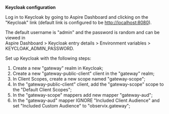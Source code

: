 ﻿**Keycloak configuration**

Log in to Keycloak by going to Aspire Dashboard and clicking on the "Keycloak" link
(default link is configured to be [http://localhost:8080](http://localhost:8080)).

The default username is "admin" 
and the password is random and can be viewed in \
Aspire Dashboard > Keycloak entry details >
Environment variables > KEYCLOAK_ADMIN_PASSWORD.

Set up Keycloak with the following steps:
1. Create a new "gateway" realm in Keycloak;
2. Create a new "gateway-public-client" client in the "gateway" realm;
3. In Client Scopes, create a new scope named "gateway-scope";
4. In the "gateway-public-client" client, add the "gateway-scope" scope to the "Default Client Scopes";
5. In the "gateway-scope" mappers add new mapper "gateway-aud";
6. In the "gateway-aud" mapper IGNORE "Included Client Audience" and set "Included Custom Audience" to "observix.gateway";